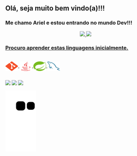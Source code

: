 ##  Olá, seja muito bem vindo(a)!!!
### Me chamo Ariel e estou entrando no mundo Dev!!!

<div align="center">
  <a href="https://github.com/ArielVinis">
  <img height="180em" src="https://github-readme-stats.vercel.app/api?username=arielvinis&show_icons=true&theme=dracula&include_all_commits=true&count_private=true"/>
  <img height="180em" src="https://github-readme-stats.vercel.app/api/top-langs/?username=arielvinis&layout=compact&langs_count=7&theme=dracula"/>
</div>
  
  ### Procuro aprender estas linguagens inicialmente.
  
<div style="display: inline_block"><br>
  <img align="center" alt="Ariel-Git" height="30" width="40" src="https://raw.githubusercontent.com/devicons/devicon/master/icons/git/git-plain.svg">
  <img align="center" alt="Ariel-Java" height="30" width="40" src="https://raw.githubusercontent.com/devicons/devicon/master/icons/java/java-plain.svg">
  <img align="center" alt="Ariel-SpringBoot" height="30" width="40" src="https://raw.githubusercontent.com/devicons/devicon/master/icons/spring/spring-original.svg">
  <img align="center" alt="Ariel-MySql" height="30" width="40" src="https://raw.githubusercontent.com/devicons/devicon/master/icons/mysql/mysql-plain.svg">
  
 
 ##
 
</div>
<a href="https://www.linkedin.com/in/arielvinis" target="_blank"><img src="https://img.shields.io/badge/-LinkedIn-%230077B5?style=for-the-badge&logo=linkedin&logoColor=white" target="_blank"></a>
<a href="https://www.instagram.com/ariel_vinis" target="_blank"><img src="https://img.shields.io/badge/-Instagram-%23E4405F?style=for-the-badge&logo=instagram&logoColor=white" target="_blank"></a>
<a href="https://www.twitch.tv/arielvinis" target="_blank"><img src="https://img.shields.io/badge/Twitch-9146FF?style=for-the-badge&logo=twitch&logoColor=white" target="_blank"></a>

</div>

![Snake animation](https://github.com/arielvinis/arielvinis/blob/output/github-contribution-grid-snake.svg)

</div>
